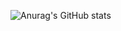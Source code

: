 ![Anurag's GitHub stats](https://github-readme-stats.vercel.app/api?username=yangxuechen&hide=issues,contribs&show_icons=true&theme=flag-india)
